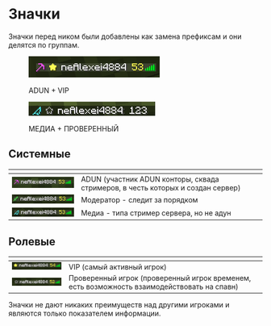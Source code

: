 # Значки

Значки перед ником были добавлены как замена префиксам и они делятся по группам.

<div>

<figure><img src="../.gitbook/assets/image (9).png" alt=""><figcaption><p>ADUN + VIP</p></figcaption></figure>

 

<figure><img src="../.gitbook/assets/image (7).png" alt=""><figcaption><p>МЕДИА + ПРОВЕРЕННЫЙ</p></figcaption></figure>

</div>

## Системные

<table data-view="cards"><thead><tr><th></th><th></th></tr></thead><tbody><tr><td><img src="../.gitbook/assets/image (12).png" alt="" data-size="original"></td><td>ADUN (участник ADUN конторы, сквада стримеров, в честь которых и создан сервер)</td></tr><tr><td><img src="../.gitbook/assets/image (13).png" alt=""></td><td>Модератор - следит за порядком</td></tr><tr><td><img src="../.gitbook/assets/image (2).png" alt=""></td><td>Медиа - типа стример сервера, но не адун</td></tr></tbody></table>

## Ролевые

<table data-view="cards"><thead><tr><th></th><th></th></tr></thead><tbody><tr><td><img src="../.gitbook/assets/image (5).png" alt=""></td><td>VIP (самый активный игрок)</td></tr><tr><td><img src="../.gitbook/assets/image.png" alt=""></td><td>Проверенный игрок (проверенный игрок временем, есть возможность взаимодействовать на спавн)</td></tr></tbody></table>

Значки не дают никаких преимуществ над другими игроками и являются только показателем информации.
